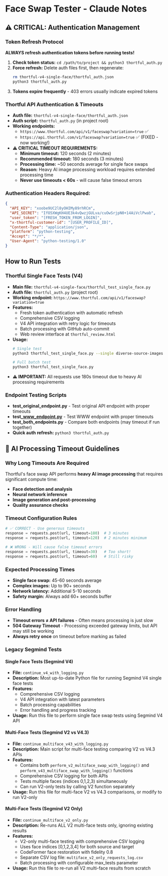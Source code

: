 # Face Swap Tester - Claude Notes

## ⚠️ CRITICAL: Authentication Management

### Token Refresh Protocol
**ALWAYS refresh authentication tokens before running tests!**

1. **Check token status:** `cd /path/to/project && python3 thortful_auth.py`
2. **Force refresh:** Delete auth files first, then regenerate:
   ```bash
   rm thortful-v4-single-face/thortful_auth.json
   python3 thortful_auth.py
   ```
3. **Tokens expire frequently** - 403 errors usually indicate expired tokens

### Thortful API Authentication & Timeouts
- **Auth file:** `thortful-v4-single-face/thortful_auth.json`
- **Auth script:** `thortful_auth.py` (in project root)
- **Working endpoints:** 
  - `https://www.thortful.com/api/v1/faceswap?variation=true` ✅
  - `https://api.thortful.com/v1/faceswap?variation=true` ✅ (FIXED - now working!)
- **⚠️ CRITICAL TIMEOUT REQUIREMENTS:**
  - **Minimum timeout:** 120 seconds (2 minutes)
  - **Recommended timeout:** 180 seconds (3 minutes) 
  - **Processing time:** ~50 seconds average for single face swaps
  - **Reason:** Heavy AI image processing workload requires extended processing time
  - **Never use timeouts < 60s** - will cause false timeout errors

### Authentication Headers Required:
```json
{
  "API_KEY": "xoobe9UC2l8yOHIMy89rhRCm",
  "API_SECRET": "IfO5XWgKH4UE3k4vQwzjGULva/cuOwSrjpN0+14AiVclPwab",
  "user_token": "[FRESH_TOKEN_FROM_LOGIN]",
  "x-thortful-customer-id": "[USER_PROFILE_ID]",
  "Content-Type": "application/json",
  "platform": "python-testing",
  "Accept": "*/*",
  "User-Agent": "python-testing/1.0"
}
```

## How to Run Tests

### Thortful Single Face Tests (V4)
- **Main file:** `thortful-v4-single-face/thortful_test_single_face.py`
- **Auth file:** `thortful_auth.py` (project root)
- **Working endpoint:** `https://www.thortful.com/api/v1/faceswap?variation=true`
- **Features:**
  - Fresh token authentication with automatic refresh
  - Comprehensive CSV logging
  - V4 API integration with retry logic for timeouts
  - Batch processing with GitHub auto-commit
  - Web review interface at `thortful_review.html`
- **Usage:**
  ```bash
  # Single test
  python3 thortful_test_single_face.py --single diverse-source-images/diverse_face_01.jpg target-images/target_01.png [card_id]
  
  # Full batch test
  python3 thortful_test_single_face.py
  ```
- **⚠️ IMPORTANT:** All requests use 180s timeout due to heavy AI processing requirements

### Endpoint Testing Scripts
- **test_original_endpoint.py** - Test original API endpoint with proper timeouts
- **test_www_endpoint.py** - Test WWW endpoint with proper timeouts
- **test_both_endpoints.py** - Compare both endpoints (may timeout if run together)
- **Quick auth refresh:** `python3 thortful_auth.py`

## 🚨 AI Processing Timeout Guidelines

### Why Long Timeouts Are Required
Thortful's face swap API performs **heavy AI image processing** that requires significant compute time:
- **Face detection and analysis**
- **Neural network inference** 
- **Image generation and post-processing**
- **Quality assurance checks**

### Timeout Configuration Rules
```python
# ✅ CORRECT - Use generous timeouts
response = requests.post(url, timeout=180)  # 3 minutes
response = requests.post(url, timeout=120)  # 2 minutes minimum

# ❌ WRONG - Will cause false timeout errors
response = requests.post(url, timeout=30)   # Too short!
response = requests.post(url, timeout=60)   # Still risky
```

### Expected Processing Times
- **Single face swap:** 45-60 seconds average
- **Complex images:** Up to 90+ seconds
- **Network latency:** Additional 5-10 seconds
- **Safety margin:** Always add 60+ seconds buffer

### Error Handling
- **Timeout errors ≠ API failures** - Often means processing is just slow
- **504 Gateway Timeout** - Processing exceeded gateway limits, but API may still be working
- **Always retry once** on timeout before marking as failed

### Legacy Segmind Tests
#### Single Face Tests (Segmind V4)
- **File:** `continue_v4_with_logging.py`
- **Description:** Most up-to-date Python file for running Segmind V4 single face tests
- **Features:** 
  - Comprehensive CSV logging
  - V4 API integration with latest parameters
  - Batch processing capabilities
  - Error handling and progress tracking
- **Usage:** Run this file to perform single face swap tests using Segmind V4 API

#### Multi-Face Tests (Segmind V2 vs V4.3)
- **File:** `continue_multiface_v43_with_logging.py`
- **Description:** Main script for multi-face testing comparing V2 vs V4.3 APIs
- **Features:**
  - Contains both `perform_v2_multiface_swap_with_logging()` and `perform_v43_multiface_swap_with_logging()` functions
  - Comprehensive CSV logging for both APIs
  - Tests multiple faces (indices 0,1,2,3) simultaneously
  - Can run V2-only tests by calling V2 function separately
- **Usage:** Run this file for multi-face V2 vs V4.3 comparisons, or modify to run V2-only

#### Multi-Face Tests (Segmind V2 Only)
- **File:** `continue_multiface_v2_only.py`
- **Description:** Re-runs ALL V2 multi-face tests only, ignoring existing results
- **Features:**
  - V2-only multi-face testing with comprehensive CSV logging
  - Uses face indices [0,1,2,3,4] for both source and target
  - CodeFormer face restoration with fidelity 0.8
  - Separate CSV log file: `multiface_v2_only_requests_log.csv`
  - Batch processing with configurable max_tests parameter
- **Usage:** Run this file to re-run all V2 multi-face results from scratch